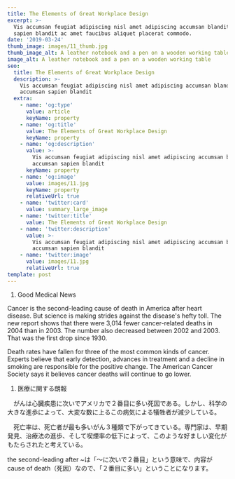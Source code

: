 ```yaml
---
title: The Elements of Great Workplace Design
excerpt: >-
  Vis accumsan feugiat adipiscing nisl amet adipiscing accumsan blandit accumsan
  sapien blandit ac amet faucibus aliquet placerat commodo.
date: '2019-03-24'
thumb_image: images/11_thumb.jpg
thumb_image_alt: A leather notebook and a pen on a wooden working table
image_alt: A leather notebook and a pen on a wooden working table
seo:
  title: The Elements of Great Workplace Design
  description: >-
    Vis accumsan feugiat adipiscing nisl amet adipiscing accumsan blandit
    accumsan sapien blandit
  extra:
    - name: 'og:type'
      value: article
      keyName: property
    - name: 'og:title'
      value: The Elements of Great Workplace Design
      keyName: property
    - name: 'og:description'
      value: >-
        Vis accumsan feugiat adipiscing nisl amet adipiscing accumsan blandit
        accumsan sapien blandit
      keyName: property
    - name: 'og:image'
      value: images/11.jpg
      keyName: property
      relativeUrl: true
    - name: 'twitter:card'
      value: summary_large_image
    - name: 'twitter:title'
      value: The Elements of Great Workplace Design
    - name: 'twitter:description'
      value: >-
        Vis accumsan feugiat adipiscing nisl amet adipiscing accumsan blandit
        accumsan sapien blandit
    - name: 'twitter:image'
      value: images/11.jpg
      relativeUrl: true
template: post
---
```

1.  Good Medical News

Cancer is the second-leading cause of death in America after heart disease. But science is making strides against the disease's hefty toll. The new report shows that there were 3,014 fewer cancer-related deaths in 2004 than in 2003. The number also decreased between 2002 and 2003. That was the first drop since 1930.

Death rates have fallen for three of the most common kinds of cancer. Experts believe that early detection, advances in treatment and a decline in smoking are responsible for the positive change. The American Cancer Society says it believes cancer deaths will continue to go lower.



1.  医療に関する朗報

　がんは心臓疾患に次いでアメリカで２番目に多い死因である。しかし、科学の大きな進歩によって、大変な数に上るこの病気による犠牲者が減少している。

　死亡率は、死亡者が最も多いがん３種類で下がってきている。専門家は、早期発見、治療法の進歩、そして喫煙率の低下によって、このような好ましい変化がもたらされたと考えている。



the second-leading after ~は「〜に次いで２番目」という意味で、内容がcause of death（死因）なので、「２番目に多い」ということになります。

